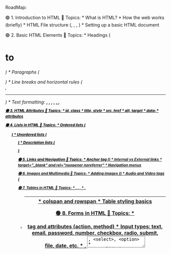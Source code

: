 RoadMap:

🟢 1. Introduction to HTML
  🔸 Topics:
    * What is HTML?
    * How the web works (briefly)
    * HTML File structure (<!DOCTYPE html>, <html>, <head>, <body>)
    * Setting up a basic HTML document

🟢 2. Basic HTML Elements
  🔸 Topics:
    * Headings (<h1> to <h6>)
    * Paragraphs (<p>)
    * Line breaks and horizontal rules (<br>, <hr>)
    * Text formatting: <b>, <strong>, <i>, <em>, <u>, <small>, <mark>

🟢 3. HTML Attributes
  🔸 Topics:
    * id, class
    * title, style
    * src, href
    * alt, target
    * data-* attributes

🟢 4. Lists in HTML
  🔸 Topics:
    * Ordered lists (<ol>)
    * Unordered lists (<ul>)
    * Description lists (<dl>)

🟢 5. Links and Navigation
  🔸 Topics:
    * Anchor tag (<a>)
    * Internal vs External links
    * target="_blank" and rel="noopener noreferrer"
    * Navigation menus

🟢 6. Images and Multimedia
  🔸 Topics:
    * Adding images (<img>)
    * Audio and Video tags (<audio>, <video>)
    * source and controls attributes

🟢 7. Tables in HTML
  🔸 Topics:
    * <table>, <thead>, <tbody>, <tfoot>
    * <tr>, <td>, <th>
    * colspan and rowspan
    * Table styling basics

🟢 8. Forms in HTML
  🔸 Topics:
    * <form> tag and attributes (action, method)
    * Input types: text, email, password, number, checkbox, radio, submit, file, date, etc.
    * <label>, <textarea>, <select>, <option>
    * Form validation (required, min, max, pattern)

🟢 9. Semantic HTML
  🔸 Topics:
    * Why semantic HTML matters (SEO & accessibility)
    * Tags: <header>, <footer>, <main>, <article>, <section>, <nav>, <aside>

🟢 10. IFrames and Embeds
  🔸 Topics:
    * Embedding external content with <iframe>
    * YouTube videos
    * Google Maps

🟢 11. Meta Tags and SEO Basics
  🔸 Topics:
    * <meta charset="UTF-8">
    * Viewport tag for responsiveness
    * meta tags for description, author, keywords
    * Open Graph tags (for social sharing)

🟢 12. Accessibility (a11y) Basics
  🔸 Topics:
    * Using alt attributes on images
    * Proper use of headings
    * aria attributes
    * Labeling inputs correctly

🟢 13. Best Practices
  🔸 Topics:
    * Indentation and clean structure
    * Use semantic tags
    * Avoid inline styles
    * Write accessible and readable code

🟢 14. HTML5 Features
  🔸 Topics:
    * datalist
    * progress, meter
    * details, summary
    * canvas and svg (for drawing and graphics)
